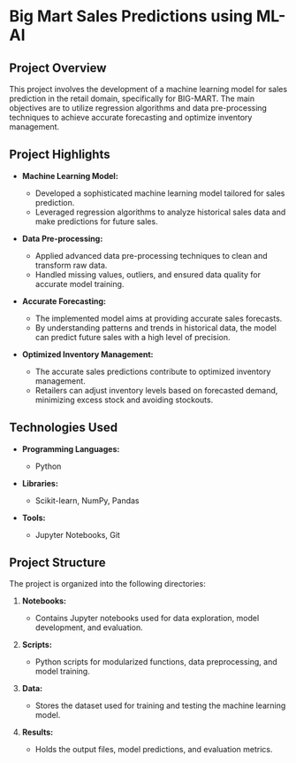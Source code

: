 # Big Mart Sales Predictions using ML-AI

## Project Overview

This project involves the development of a machine learning model for sales prediction in the retail domain, specifically for BIG-MART. The main objectives are to utilize regression algorithms and data pre-processing techniques to achieve accurate forecasting and optimize inventory management.

## Project Highlights

- **Machine Learning Model:**
  - Developed a sophisticated machine learning model tailored for sales prediction.
  - Leveraged regression algorithms to analyze historical sales data and make predictions for future sales.

- **Data Pre-processing:**
  - Applied advanced data pre-processing techniques to clean and transform raw data.
  - Handled missing values, outliers, and ensured data quality for accurate model training.

- **Accurate Forecasting:**
  - The implemented model aims at providing accurate sales forecasts.
  - By understanding patterns and trends in historical data, the model can predict future sales with a high level of precision.

- **Optimized Inventory Management:**
  - The accurate sales predictions contribute to optimized inventory management.
  - Retailers can adjust inventory levels based on forecasted demand, minimizing excess stock and avoiding stockouts.

## Technologies Used

- **Programming Languages:**
  - Python

- **Libraries:**
  - Scikit-learn, NumPy, Pandas

- **Tools:**
  - Jupyter Notebooks, Git

## Project Structure

The project is organized into the following directories:

1. **Notebooks:**
   - Contains Jupyter notebooks used for data exploration, model development, and evaluation.

2. **Scripts:**
   - Python scripts for modularized functions, data preprocessing, and model training.

3. **Data:**
   - Stores the dataset used for training and testing the machine learning model.

4. **Results:**
   - Holds the output files, model predictions, and evaluation metrics.


